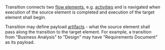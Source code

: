 Transition connects two [flow elements](FlowElement.html), e.g. [activities](Activity.html) and is navigated when execution of the source element is completed
and execution of the target element shall begin. 

Transition may define payload [artifacts](Artifact.html) - what the source element shall pass along the transition to the target element. 
For example, a transition from "Business Analysis" to "Design" may have "Requirements Document" as its payload.